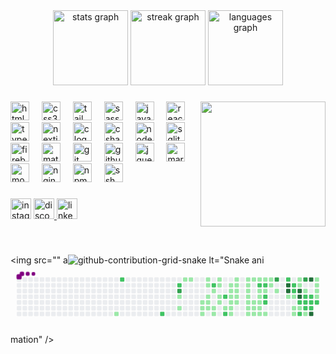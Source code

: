 <div align="center">
  <img src="https://github-readme-stats.vercel.app/api?username=No898&hide_title=false&hide_rank=false&show_icons=true&include_all_commits=true&count_private=true&disable_animations=false&theme=dracula&locale=en&hide_border=false" height="120" alt="stats graph"  />
  <img src="https://streak-stats.demolab.com?user=No898&locale=en&mode=daily&theme=dracula&hide_border=false&border_radius=5" height="120" alt="streak graph"  />
  <img src="https://github-readme-stats.vercel.app/api/top-langs?username=No898&locale=en&hide_title=false&layout=compact&card_width=320&langs_count=5&theme=dracula&hide_border=false" height="120" alt="languages graph"  />
</div>

###

<img align="right" height="200" src="https://cdn.discordapp.com/attachments/1061300197340229753/1076809608586342500/Piggie_raccoon_style_of_banksy_0_3e1d3026-8452-46c0-98d7-5c1f9eb4a9c0.png?ex=65476b98&is=6534f698&hm=58554a7733f9e858dd5563f410c6e8cf0b3f72c60fbef1448ef7de349816ae5c&"  />

###

<div align="left">
  <img src="https://cdn.jsdelivr.net/gh/devicons/devicon/icons/html5/html5-original.svg" height="30" alt="html5 logo"  />
  <img width="12" />
  <img src="https://cdn.jsdelivr.net/gh/devicons/devicon/icons/css3/css3-original.svg" height="30" alt="css3 logo"  />
  <img width="12" />
  <img src="https://cdn.jsdelivr.net/gh/devicons/devicon/icons/tailwindcss/tailwindcss-original-wordmark.svg" height="30" alt="tailwindcss logo"  />
  <img width="12" />
  <img src="https://cdn.jsdelivr.net/gh/devicons/devicon/icons/sass/sass-original.svg" height="30" alt="sass logo"  />
  <img width="12" />
  <img src="https://cdn.jsdelivr.net/gh/devicons/devicon/icons/javascript/javascript-original.svg" height="30" alt="javascript logo"  />
  <img width="12" />
  <img src="https://cdn.jsdelivr.net/gh/devicons/devicon/icons/react/react-original.svg" height="30" alt="react logo"  />
  <img width="12" />
  <img src="https://cdn.jsdelivr.net/gh/devicons/devicon/icons/typescript/typescript-original.svg" height="30" alt="typescript logo"  />
  <img width="12" />
  <img src="https://cdn.jsdelivr.net/gh/devicons/devicon/icons/nextjs/nextjs-original.svg" height="30" alt="nextjs logo"  />
  <img width="12" />
  <img src="https://cdn.jsdelivr.net/gh/devicons/devicon/icons/c/c-original.svg" height="30" alt="c logo"  />
  <img width="12" />
  <img src="https://cdn.jsdelivr.net/gh/devicons/devicon/icons/csharp/csharp-original.svg" height="30" alt="csharp logo"  />
  <img width="12" />
  <img src="https://cdn.jsdelivr.net/gh/devicons/devicon/icons/nodejs/nodejs-original.svg" height="30" alt="nodejs logo"  />
  <img width="12" />
  <img src="https://cdn.jsdelivr.net/gh/devicons/devicon/icons/sqlite/sqlite-original.svg" height="30" alt="sqlite logo"  />
  <img width="12" />
  <img src="https://cdn.jsdelivr.net/gh/devicons/devicon/icons/firebase/firebase-plain.svg" height="30" alt="firebase logo"  />
  <img width="12" />
  <img src="https://cdn.jsdelivr.net/gh/devicons/devicon/icons/materialui/materialui-original.svg" height="30" alt="materialui logo"  />
  <img width="12" />
  <img src="https://cdn.jsdelivr.net/gh/devicons/devicon/icons/git/git-original.svg" height="30" alt="git logo"  />
  <img width="12" />
  <img src="https://cdn.jsdelivr.net/gh/devicons/devicon/icons/github/github-original.svg" height="30" alt="github logo"  />
  <img width="12" />
  <img src="https://cdn.jsdelivr.net/gh/devicons/devicon/icons/jquery/jquery-original.svg" height="30" alt="jquery logo"  />
  <img width="12" />
  <img src="https://cdn.jsdelivr.net/gh/devicons/devicon/icons/markdown/markdown-original.svg" height="30" alt="markdown logo"  />
  <img width="12" />
  <img src="https://cdn.jsdelivr.net/gh/devicons/devicon/icons/mongodb/mongodb-original.svg" height="30" alt="mongodb logo"  />
  <img width="12" />
  <img src="https://cdn.jsdelivr.net/gh/devicons/devicon/icons/nginx/nginx-original.svg" height="30" alt="nginx logo"  />
  <img width="12" />
  <img src="https://cdn.jsdelivr.net/gh/devicons/devicon/icons/npm/npm-original-wordmark.svg" height="30" alt="npm logo"  />
  <img width="12" />
  <img src="https://cdn.jsdelivr.net/gh/devicons/devicon/icons/ssh/ssh-original.svg" height="30" alt="ssh logo"  />
</div>

###

<div align="left">
  <img src="https://img.shields.io/static/v1?message=Instagram&logo=instagram&label=&color=E4405F&logoColor=white&labelColor=&style=for-the-badge" height="33" alt="instagram logo"  />
  <a href="https://discord.gg/YA4ZGMD4dx" target="_blank">
    <img src="https://img.shields.io/static/v1?message=Discord&logo=discord&label=no898&color=7289DA&logoColor=white&labelColor=&style=for-the-badge" height="33" alt="discord logo"  />
  </a>
  <img src="https://img.shields.io/static/v1?message=LinkedIn&logo=linkedin&label=&color=0077B5&logoColor=white&labelColor=&style=for-the-badge" height="33" alt="linkedin logo"  />
  </a>
</div>

###
<br clear="both">

<img src="" a![github-contribution-grid-snake](https://github.com/No898/No898/assets/82420070/eb8bfb8c-d2c7-4f39-9c77-ba59fe07393f)
lt="Snake ani<svg viewBox="-16 -32 880 192" width="880" height="192" xmlns="http://www.w3.org/2000/svg"><desc>Generated with https://github.com/Platane/snk</desc><style>:root{--cb:#1b1f230a;--cs:purple;--ce:#ebedf0;--c0:#ebedf0;--c1:#9be9a8;--c2:#40c463;--c3:#30a14e;--c4:#216e39}.c{shape-rendering:geometricPrecision;fill:var(--ce);stroke-width:1px;stroke:var(--cb);animation:none 35900ms linear infinite;width:12px;height:12px}@keyframes c0{6.68%{fill:var(--c1)}6.7%,100%{fill:var(--ce)}}.c.c0{fill:var(--c1);animation-name:c0}@keyframes c1{68.24%{fill:var(--c2)}68.26%,100%{fill:var(--ce)}}.c.c1{fill:var(--c2);animation-name:c1}@keyframes c2{64.61%{fill:var(--c2)}64.63%,100%{fill:var(--ce)}}.c.c2{fill:var(--c2);animation-name:c2}@keyframes c3{62.39%{fill:var(--c2)}62.41%,100%{fill:var(--ce)}}.c.c3{fill:var(--c2);animation-name:c3}@keyframes c4{71.58%{fill:var(--c3)}71.6%,100%{fill:var(--ce)}}.c.c4{fill:var(--c3);animation-name:c4}@keyframes c5{10.57%{fill:var(--c1)}10.59%,100%{fill:var(--ce)}}.c.c5{fill:var(--c1);animation-name:c5}@keyframes c6{10.02%{fill:var(--c1)}10.04%,100%{fill:var(--ce)}}.c.c6{fill:var(--c1);animation-name:c6}@keyframes c7{11.69%{fill:var(--c1)}11.71%,100%{fill:var(--ce)}}.c.c7{fill:var(--c1);animation-name:c7}@keyframes c8{11.97%{fill:var(--c1)}11.99%,100%{fill:var(--ce)}}.c.c8{fill:var(--c1);animation-name:c8}@keyframes c9{29.8%{fill:var(--c1)}29.82%,100%{fill:var(--ce)}}.c.c9{fill:var(--c1);animation-name:c9}@keyframes ca{30.07%{fill:var(--c1)}30.09%,100%{fill:var(--ce)}}.c.ca{fill:var(--c1);animation-name:ca}@keyframes cb{31.47%{fill:var(--c1)}31.49%,100%{fill:var(--ce)}}.c.cb{fill:var(--c1);animation-name:cb}@keyframes cc{12.8%{fill:var(--c1)}12.82%,100%{fill:var(--ce)}}.c.cc{fill:var(--c1);animation-name:cc}@keyframes cd{13.08%{fill:var(--c1)}13.1%,100%{fill:var(--ce)}}.c.cd{fill:var(--c1);animation-name:cd}@keyframes ce{29.24%{fill:var(--c1)}29.26%,100%{fill:var(--ce)}}.c.ce{fill:var(--c1);animation-name:ce}@keyframes cf{29.52%{fill:var(--c1)}29.54%,100%{fill:var(--ce)}}.c.cf{fill:var(--c1);animation-name:cf}@keyframes cg{30.35%{fill:var(--c1)}30.37%,100%{fill:var(--ce)}}.c.cg{fill:var(--c1);animation-name:cg}@keyframes ch{60.71%{fill:var(--c2)}60.73%,100%{fill:var(--ce)}}.c.ch{fill:var(--c2);animation-name:ch}@keyframes ci{13.64%{fill:var(--c1)}13.66%,100%{fill:var(--ce)}}.c.ci{fill:var(--c1);animation-name:ci}@keyframes cj{30.63%{fill:var(--c1)}30.65%,100%{fill:var(--ce)}}.c.cj{fill:var(--c1);animation-name:cj}@keyframes ck{30.91%{fill:var(--c1)}30.93%,100%{fill:var(--ce)}}.c.ck{fill:var(--c1);animation-name:ck}@keyframes cl{14.47%{fill:var(--c1)}14.49%,100%{fill:var(--ce)}}.c.cl{fill:var(--c1);animation-name:cl}@keyframes cm{14.2%{fill:var(--c1)}14.22%,100%{fill:var(--ce)}}.c.cm{fill:var(--c1);animation-name:cm}@keyframes cn{28.68%{fill:var(--c1)}28.7%,100%{fill:var(--ce)}}.c.cn{fill:var(--c1);animation-name:cn}@keyframes co{28.4%{fill:var(--c1)}28.42%,100%{fill:var(--ce)}}.c.co{fill:var(--c1);animation-name:co}@keyframes cp{57.93%{fill:var(--c2)}57.95%,100%{fill:var(--ce)}}.c.cp{fill:var(--c2);animation-name:cp}@keyframes cq{27.85%{fill:var(--c1)}27.87%,100%{fill:var(--ce)}}.c.cq{fill:var(--c1);animation-name:cq}@keyframes cr{58.76%{fill:var(--c2)}58.78%,100%{fill:var(--ce)}}.c.cr{fill:var(--c2);animation-name:cr}@keyframes cs{15.87%{fill:var(--c1)}15.89%,100%{fill:var(--ce)}}.c.cs{fill:var(--c1);animation-name:cs}@keyframes ct{16.15%{fill:var(--c1)}16.17%,100%{fill:var(--ce)}}.c.ct{fill:var(--c1);animation-name:ct}@keyframes cu{16.98%{fill:var(--c1)}17%,100%{fill:var(--ce)}}.c.cu{fill:var(--c1);animation-name:cu}@keyframes cv{17.26%{fill:var(--c1)}17.28%,100%{fill:var(--ce)}}.c.cv{fill:var(--c1);animation-name:cv}@keyframes cw{27.57%{fill:var(--c1)}27.59%,100%{fill:var(--ce)}}.c.cw{fill:var(--c1);animation-name:cw}@keyframes cx{27.29%{fill:var(--c1)}27.31%,100%{fill:var(--ce)}}.c.cx{fill:var(--c1);animation-name:cx}@keyframes cy{15.31%{fill:var(--c1)}15.33%,100%{fill:var(--ce)}}.c.cy{fill:var(--c1);animation-name:cy}@keyframes cz{15.59%{fill:var(--c1)}15.61%,100%{fill:var(--ce)}}.c.cz{fill:var(--c1);animation-name:cz}@keyframes c10{16.42%{fill:var(--c1)}16.44%,100%{fill:var(--ce)}}.c.c10{fill:var(--c1);animation-name:c10}@keyframes c11{16.7%{fill:var(--c1)}16.72%,100%{fill:var(--ce)}}.c.c11{fill:var(--c1);animation-name:c11}@keyframes c12{17.54%{fill:var(--c1)}17.56%,100%{fill:var(--ce)}}.c.c12{fill:var(--c1);animation-name:c12}@keyframes c13{22%{fill:var(--c1)}22.02%,100%{fill:var(--ce)}}.c.c13{fill:var(--c1);animation-name:c13}@keyframes c14{22.27%{fill:var(--c1)}22.29%,100%{fill:var(--ce)}}.c.c14{fill:var(--c1);animation-name:c14}@keyframes c15{22.55%{fill:var(--c1)}22.57%,100%{fill:var(--ce)}}.c.c15{fill:var(--c1);animation-name:c15}@keyframes c16{23.39%{fill:var(--c1)}23.41%,100%{fill:var(--ce)}}.c.c16{fill:var(--c1);animation-name:c16}@keyframes c17{18.1%{fill:var(--c1)}18.12%,100%{fill:var(--ce)}}.c.c17{fill:var(--c1);animation-name:c17}@keyframes c18{23.95%{fill:var(--c1)}23.97%,100%{fill:var(--ce)}}.c.c18{fill:var(--c1);animation-name:c18}@keyframes c19{26.45%{fill:var(--c1)}26.47%,100%{fill:var(--ce)}}.c.c19{fill:var(--c1);animation-name:c19}@keyframes c1a{21.72%{fill:var(--c1)}21.74%,100%{fill:var(--ce)}}.c.c1a{fill:var(--c1);animation-name:c1a}@keyframes c1b{18.37%{fill:var(--c1)}18.39%,100%{fill:var(--ce)}}.c.c1b{fill:var(--c1);animation-name:c1b}@keyframes c1c{24.22%{fill:var(--c1)}24.24%,100%{fill:var(--ce)}}.c.c1c{fill:var(--c1);animation-name:c1c}@keyframes c1d{26.17%{fill:var(--c1)}26.19%,100%{fill:var(--ce)}}.c.c1d{fill:var(--c1);animation-name:c1d}@keyframes c1e{21.44%{fill:var(--c1)}21.46%,100%{fill:var(--ce)}}.c.c1e{fill:var(--c1);animation-name:c1e}@keyframes c1f{54.59%{fill:var(--c2)}54.61%,100%{fill:var(--ce)}}.c.c1f{fill:var(--c2);animation-name:c1f}@keyframes c1g{19.21%{fill:var(--c1)}19.23%,100%{fill:var(--ce)}}.c.c1g{fill:var(--c1);animation-name:c1g}@keyframes c1h{18.93%{fill:var(--c1)}18.95%,100%{fill:var(--ce)}}.c.c1h{fill:var(--c1);animation-name:c1h}@keyframes c1i{18.65%{fill:var(--c1)}18.67%,100%{fill:var(--ce)}}.c.c1i{fill:var(--c1);animation-name:c1i}@keyframes c1j{24.5%{fill:var(--c1)}24.52%,100%{fill:var(--ce)}}.c.c1j{fill:var(--c1);animation-name:c1j}@keyframes c1k{24.78%{fill:var(--c1)}24.8%,100%{fill:var(--ce)}}.c.c1k{fill:var(--c1);animation-name:c1k}@keyframes c1l{21.16%{fill:var(--c1)}21.18%,100%{fill:var(--ce)}}.c.c1l{fill:var(--c1);animation-name:c1l}@keyframes c1m{54.31%{fill:var(--c2)}54.33%,100%{fill:var(--ce)}}.c.c1m{fill:var(--c2);animation-name:c1m}@keyframes c1n{19.49%{fill:var(--c1)}19.51%,100%{fill:var(--ce)}}.c.c1n{fill:var(--c1);animation-name:c1n}@keyframes c1o{55.42%{fill:var(--c2)}55.44%,100%{fill:var(--ce)}}.c.c1o{fill:var(--c2);animation-name:c1o}@keyframes c1p{55.7%{fill:var(--c2)}55.72%,100%{fill:var(--ce)}}.c.c1p{fill:var(--c2);animation-name:c1p}@keyframes c1q{25.06%{fill:var(--c1)}25.08%,100%{fill:var(--ce)}}.c.c1q{fill:var(--c1);animation-name:c1q}@keyframes c1r{20.88%{fill:var(--c1)}20.9%,100%{fill:var(--ce)}}.c.c1r{fill:var(--c1);animation-name:c1r}@keyframes c1s{20.6%{fill:var(--c1)}20.62%,100%{fill:var(--ce)}}.c.c1s{fill:var(--c1);animation-name:c1s}@keyframes c1t{76.87%{fill:var(--c3)}76.89%,100%{fill:var(--ce)}}.c.c1t{fill:var(--c3);animation-name:c1t}@keyframes c1u{20.05%{fill:var(--c1)}20.07%,100%{fill:var(--ce)}}.c.c1u{fill:var(--c1);animation-name:c1u}@keyframes c1v{52.91%{fill:var(--c2)}52.93%,100%{fill:var(--ce)}}.c.c1v{fill:var(--c2);animation-name:c1v}@keyframes c1w{81.05%{fill:var(--c4)}81.07%,100%{fill:var(--ce)}}.c.c1w{fill:var(--c4);animation-name:c1w}@keyframes c1x{80.77%{fill:var(--c4)}80.79%,100%{fill:var(--ce)}}.c.c1x{fill:var(--c4);animation-name:c1x}@keyframes c1y{37.59%{fill:var(--c1)}37.61%,100%{fill:var(--ce)}}.c.c1y{fill:var(--c1);animation-name:c1y}@keyframes c1z{52.36%{fill:var(--c2)}52.38%,100%{fill:var(--ce)}}.c.c1z{fill:var(--c2);animation-name:c1z}@keyframes c20{52.08%{fill:var(--c2)}52.1%,100%{fill:var(--ce)}}.c.c20{fill:var(--c2);animation-name:c20}@keyframes c21{37.87%{fill:var(--c1)}37.89%,100%{fill:var(--ce)}}.c.c21{fill:var(--c1);animation-name:c21}@keyframes c22{36.2%{fill:var(--c1)}36.22%,100%{fill:var(--ce)}}.c.c22{fill:var(--c1);animation-name:c22}@keyframes c23{36.48%{fill:var(--c1)}36.5%,100%{fill:var(--ce)}}.c.c23{fill:var(--c1);animation-name:c23}@keyframes c24{41.22%{fill:var(--c1)}41.24%,100%{fill:var(--ce)}}.c.c24{fill:var(--c1);animation-name:c24}@keyframes c25{41.49%{fill:var(--c1)}41.51%,100%{fill:var(--ce)}}.c.c25{fill:var(--c1);animation-name:c25}@keyframes c26{79.66%{fill:var(--c4)}79.68%,100%{fill:var(--ce)}}.c.c26{fill:var(--c4);animation-name:c26}@keyframes c27{79.93%{fill:var(--c4)}79.95%,100%{fill:var(--ce)}}.c.c27{fill:var(--c4);animation-name:c27}@keyframes c28{51.24%{fill:var(--c2)}51.26%,100%{fill:var(--ce)}}.c.c28{fill:var(--c2);animation-name:c28}@keyframes c29{48.74%{fill:var(--c1)}48.76%,100%{fill:var(--ce)}}.c.c29{fill:var(--c1);animation-name:c29}@keyframes c2a{48.46%{fill:var(--c2)}48.48%,100%{fill:var(--ce)}}.c.c2a{fill:var(--c2);animation-name:c2a}@keyframes c2b{78.26%{fill:var(--c3)}78.28%,100%{fill:var(--ce)}}.c.c2b{fill:var(--c3);animation-name:c2b}@keyframes c2c{44.28%{fill:var(--c1)}44.3%,100%{fill:var(--ce)}}.c.c2c{fill:var(--c1);animation-name:c2c}@keyframes c2d{50.69%{fill:var(--c2)}50.71%,100%{fill:var(--ce)}}.c.c2d{fill:var(--c2);animation-name:c2d}@keyframes c2e{50.96%{fill:var(--c2)}50.98%,100%{fill:var(--ce)}}.c.c2e{fill:var(--c2);animation-name:c2e}@keyframes c2f{49.02%{fill:var(--c2)}49.04%,100%{fill:var(--ce)}}.c.c2f{fill:var(--c2);animation-name:c2f}@keyframes c2g{48.18%{fill:var(--c1)}48.2%,100%{fill:var(--ce)}}.c.c2g{fill:var(--c1);animation-name:c2g}@keyframes c2h{78.54%{fill:var(--c4)}78.56%,100%{fill:var(--ce)}}.c.c2h{fill:var(--c4);animation-name:c2h}@keyframes c2i{50.41%{fill:var(--c2)}50.43%,100%{fill:var(--ce)}}.c.c2i{fill:var(--c2);animation-name:c2i}@keyframes c2j{49.57%{fill:var(--c2)}49.59%,100%{fill:var(--ce)}}.c.c2j{fill:var(--c2);animation-name:c2j}@keyframes c2k{49.29%{fill:var(--c2)}49.31%,100%{fill:var(--ce)}}.c.c2k{fill:var(--c2);animation-name:c2k}@keyframes c2l{83.56%{fill:var(--c4)}83.58%,100%{fill:var(--ce)}}.c.c2l{fill:var(--c4);animation-name:c2l}@keyframes c2m{42.61%{fill:var(--c1)}42.63%,100%{fill:var(--ce)}}.c.c2m{fill:var(--c1);animation-name:c2m}@keyframes c2n{42.33%{fill:var(--c1)}42.35%,100%{fill:var(--ce)}}.c.c2n{fill:var(--c1);animation-name:c2n}@keyframes c2o{43.72%{fill:var(--c1)}43.74%,100%{fill:var(--ce)}}.c.c2o{fill:var(--c1);animation-name:c2o}@keyframes c2p{45.67%{fill:var(--c1)}45.69%,100%{fill:var(--ce)}}.c.c2p{fill:var(--c1);animation-name:c2p}@keyframes c2q{49.85%{fill:var(--c2)}49.87%,100%{fill:var(--ce)}}.c.c2q{fill:var(--c2);animation-name:c2q}.u{transform-origin:0 0;transform:scale(0,1);animation:none linear 35900ms infinite}@keyframes u0{6.68%{transform:scale(0.000,1)}6.7%,10.02%{transform:scale(0.015,1)}10.04%,10.57%{transform:scale(0.030,1)}10.59%,11.69%{transform:scale(0.045,1)}11.71%,11.97%{transform:scale(0.060,1)}11.99%,12.8%{transform:scale(0.075,1)}12.82%,13.08%{transform:scale(0.090,1)}13.1%,13.64%{transform:scale(0.104,1)}13.66%,14.2%{transform:scale(0.119,1)}14.22%,14.47%{transform:scale(0.134,1)}14.49%,15.31%{transform:scale(0.149,1)}15.33%,15.59%{transform:scale(0.164,1)}15.61%,15.87%{transform:scale(0.179,1)}15.89%,16.15%{transform:scale(0.194,1)}16.17%,16.42%{transform:scale(0.209,1)}16.44%,16.7%{transform:scale(0.224,1)}16.72%,16.98%{transform:scale(0.239,1)}17%,17.26%{transform:scale(0.254,1)}17.28%,17.54%{transform:scale(0.269,1)}17.56%,18.1%{transform:scale(0.284,1)}18.12%,18.37%{transform:scale(0.299,1)}18.39%,18.65%{transform:scale(0.313,1)}18.67%,18.93%{transform:scale(0.328,1)}18.95%,19.21%{transform:scale(0.343,1)}19.23%,19.49%{transform:scale(0.358,1)}19.51%,20.05%{transform:scale(0.373,1)}20.07%,20.6%{transform:scale(0.388,1)}20.62%,20.88%{transform:scale(0.403,1)}20.9%,21.16%{transform:scale(0.418,1)}21.18%,21.44%{transform:scale(0.433,1)}21.46%,21.72%{transform:scale(0.448,1)}21.74%,22%{transform:scale(0.463,1)}22.02%,22.27%{transform:scale(0.478,1)}22.29%,22.55%{transform:scale(0.493,1)}22.57%,23.39%{transform:scale(0.507,1)}23.41%,23.95%{transform:scale(0.522,1)}23.97%,24.22%{transform:scale(0.537,1)}24.24%,24.5%{transform:scale(0.552,1)}24.52%,24.78%{transform:scale(0.567,1)}24.8%,25.06%{transform:scale(0.582,1)}25.08%,26.17%{transform:scale(0.597,1)}26.19%,26.45%{transform:scale(0.612,1)}26.47%,27.29%{transform:scale(0.627,1)}27.31%,27.57%{transform:scale(0.642,1)}27.59%,27.85%{transform:scale(0.657,1)}27.87%,28.4%{transform:scale(0.672,1)}28.42%,28.68%{transform:scale(0.687,1)}28.7%,29.24%{transform:scale(0.701,1)}29.26%,29.52%{transform:scale(0.716,1)}29.54%,29.8%{transform:scale(0.731,1)}29.82%,30.07%{transform:scale(0.746,1)}30.09%,30.35%{transform:scale(0.761,1)}30.37%,30.63%{transform:scale(0.776,1)}30.65%,30.91%{transform:scale(0.791,1)}30.93%,31.47%{transform:scale(0.806,1)}31.49%,36.2%{transform:scale(0.821,1)}36.22%,36.48%{transform:scale(0.836,1)}36.5%,37.59%{transform:scale(0.851,1)}37.61%,37.87%{transform:scale(0.866,1)}37.89%,41.22%{transform:scale(0.881,1)}41.24%,41.49%{transform:scale(0.896,1)}41.51%,42.33%{transform:scale(0.910,1)}42.35%,42.61%{transform:scale(0.925,1)}42.63%,43.72%{transform:scale(0.940,1)}43.74%,44.28%{transform:scale(0.955,1)}44.3%,45.67%{transform:scale(0.970,1)}45.69%,48.18%{transform:scale(0.985,1)}48.2%,100%{transform:scale(1.000,1)}}.u.u0{fill:var(--c1);animation-name:u0;transform-origin:0.0px 0}@keyframes u1{48.46%{transform:scale(0.000,1)}48.48%,100%{transform:scale(1.000,1)}}.u.u1{fill:var(--c2);animation-name:u1;transform-origin:573.9px 0}@keyframes u2{48.74%{transform:scale(0.000,1)}48.76%,100%{transform:scale(1.000,1)}}.u.u2{fill:var(--c1);animation-name:u2;transform-origin:582.5px 0}@keyframes u3{49.02%{transform:scale(0.000,1)}49.04%,49.29%{transform:scale(0.048,1)}49.31%,49.57%{transform:scale(0.095,1)}49.59%,49.85%{transform:scale(0.143,1)}49.87%,50.41%{transform:scale(0.190,1)}50.43%,50.69%{transform:scale(0.238,1)}50.71%,50.96%{transform:scale(0.286,1)}50.98%,51.24%{transform:scale(0.333,1)}51.26%,52.08%{transform:scale(0.381,1)}52.1%,52.36%{transform:scale(0.429,1)}52.38%,52.91%{transform:scale(0.476,1)}52.93%,54.31%{transform:scale(0.524,1)}54.33%,54.59%{transform:scale(0.571,1)}54.61%,55.42%{transform:scale(0.619,1)}55.44%,55.7%{transform:scale(0.667,1)}55.72%,57.93%{transform:scale(0.714,1)}57.95%,58.76%{transform:scale(0.762,1)}58.78%,60.71%{transform:scale(0.810,1)}60.73%,62.39%{transform:scale(0.857,1)}62.41%,64.61%{transform:scale(0.905,1)}64.63%,68.24%{transform:scale(0.952,1)}68.26%,100%{transform:scale(1.000,1)}}.u.u3{fill:var(--c2);animation-name:u3;transform-origin:591.0px 0}@keyframes u4{71.58%{transform:scale(0.000,1)}71.6%,76.87%{transform:scale(0.333,1)}76.89%,78.26%{transform:scale(0.667,1)}78.28%,100%{transform:scale(1.000,1)}}.u.u4{fill:var(--c3);animation-name:u4;transform-origin:770.9px 0}@keyframes u5{78.54%{transform:scale(0.000,1)}78.56%,79.66%{transform:scale(0.167,1)}79.68%,79.93%{transform:scale(0.333,1)}79.95%,80.77%{transform:scale(0.500,1)}80.79%,81.05%{transform:scale(0.667,1)}81.07%,83.56%{transform:scale(0.833,1)}83.58%,100%{transform:scale(1.000,1)}}.u.u5{fill:var(--c4);animation-name:u5;transform-origin:796.6px 0}.s{shape-rendering:geometricPrecision;fill:var(--cs);animation:none linear 35900ms infinite}@keyframes s0{0%,99.72%{transform:translate(0px,-16px)}0.28%{transform:translate(0px,0px)}5.01%{transform:translate(272px,0px)}6.69%,93.04%{transform:translate(272px,96px)}8.64%,64.9%{transform:translate(384px,96px)}8.91%{transform:translate(384px,80px)}10.03%{transform:translate(448px,80px)}10.58%{transform:translate(448px,48px)}10.86%{transform:translate(464px,48px)}11.7%{transform:translate(464px,0px)}12.81%{transform:translate(528px,0px)}13.37%{transform:translate(528px,32px)}13.93%{transform:translate(560px,32px)}14.48%{transform:translate(560px,0px)}15.32%{transform:translate(608px,0px)}15.6%{transform:translate(608px,16px)}15.88%{transform:translate(592px,16px)}16.16%{transform:translate(592px,32px)}16.43%{transform:translate(608px,32px)}16.71%{transform:translate(608px,48px)}16.99%{transform:translate(592px,48px)}17.27%{transform:translate(592px,64px)}18.66%,55.99%{transform:translate(672px,64px)}19.22%,54.87%{transform:translate(672px,32px)}20.06%,76.32%{transform:translate(720px,32px)}20.33%{transform:translate(720px,16px)}20.61%{transform:translate(704px,16px)}20.89%{transform:translate(704px,0px)}22.01%{transform:translate(640px,0px)}22.56%{transform:translate(640px,32px)}22.84%{transform:translate(656px,32px)}23.12%{transform:translate(656px,48px)}23.4%{transform:translate(640px,48px)}23.96%{transform:translate(640px,80px)}24.51%{transform:translate(672px,80px)}24.79%{transform:translate(672px,96px)}25.07%{transform:translate(688px,96px)}25.35%{transform:translate(688px,80px)}25.91%{transform:translate(656px,80px)}26.18%{transform:translate(656px,96px)}27.3%{transform:translate(592px,96px)}27.58%{transform:translate(592px,80px)}27.86%{transform:translate(576px,80px)}28.13%{transform:translate(576px,64px)}28.41%{transform:translate(560px,64px)}28.69%{transform:translate(560px,48px)}29.25%{transform:translate(528px,48px)}29.53%{transform:translate(528px,64px)}29.81%{transform:translate(512px,64px)}30.08%,31.75%{transform:translate(512px,80px)}30.64%{transform:translate(544px,80px)}30.92%{transform:translate(544px,96px)}31.48%{transform:translate(512px,96px)}36.21%{transform:translate(768px,80px)}36.49%{transform:translate(768px,96px)}36.77%{transform:translate(752px,96px)}37.6%,38.72%{transform:translate(752px,48px)}37.88%,80.22%{transform:translate(768px,48px)}38.16%,51.53%{transform:translate(768px,64px)}38.44%{transform:translate(752px,64px)}39%{transform:translate(736px,48px)}40.11%{transform:translate(736px,-16px)}40.95%{transform:translate(784px,-16px)}41.5%,79.39%{transform:translate(784px,16px)}42.34%,43.45%,45.13%{transform:translate(832px,16px)}42.62%{transform:translate(832px,0px)}42.9%{transform:translate(848px,0px)}43.18%{transform:translate(848px,16px)}43.73%{transform:translate(832px,32px)}44.29%{transform:translate(800px,32px)}44.57%{transform:translate(800px,16px)}45.68%,50.14%{transform:translate(832px,48px)}45.96%{transform:translate(848px,48px)}46.52%{transform:translate(848px,80px)}46.8%{transform:translate(832px,80px)}47.35%{transform:translate(832px,112px)}47.91%{transform:translate(800px,112px)}48.19%{transform:translate(800px,96px)}48.47%{transform:translate(784px,96px)}48.75%{transform:translate(784px,80px)}49.3%{transform:translate(816px,80px)}49.58%{transform:translate(816px,64px)}49.86%{transform:translate(832px,64px)}50.7%{transform:translate(800px,48px)}50.97%{transform:translate(800px,64px)}52.65%{transform:translate(768px,0px)}53.2%{transform:translate(736px,0px)}53.48%{transform:translate(736px,16px)}54.6%{transform:translate(672px,16px)}55.15%{transform:translate(688px,32px)}55.71%{transform:translate(688px,64px)}56.27%{transform:translate(672px,48px)}57.94%{transform:translate(576px,48px)}58.77%{transform:translate(576px,96px)}59.05%{transform:translate(560px,96px)}60.45%{transform:translate(560px,16px)}63.23%{transform:translate(400px,16px)}64.62%{transform:translate(400px,96px)}66.57%{transform:translate(384px,0px)}68.25%{transform:translate(288px,0px)}68.52%{transform:translate(288px,16px)}71.31%{transform:translate(448px,16px)}71.59%{transform:translate(448px,32px)}76.88%{transform:translate(720px,0px)}78.55%{transform:translate(816px,0px)}78.83%,82.17%{transform:translate(816px,16px)}79.94%{transform:translate(784px,48px)}80.5%{transform:translate(768px,32px)}80.78%{transform:translate(752px,32px)}81.06%{transform:translate(752px,16px)}83.57%{transform:translate(816px,96px)}93.31%{transform:translate(272px,80px)}93.59%{transform:translate(256px,80px)}93.87%{transform:translate(256px,64px)}95.82%{transform:translate(144px,64px)}96.66%{transform:translate(144px,16px)}96.94%{transform:translate(128px,16px)}97.21%{transform:translate(128px,0px)}98.05%{transform:translate(80px,0px)}98.33%{transform:translate(80px,-16px)}}.s.s0{transform:translate(0px,-16px);animation-name:s0}@keyframes s1{0%,99.72%{transform:translate(16px,-16px)}0.28%{transform:translate(0px,-16px)}0.56%{transform:translate(0px,0px)}5.29%{transform:translate(272px,0px)}6.96%,93.31%{transform:translate(272px,96px)}8.91%,65.18%{transform:translate(384px,96px)}9.19%{transform:translate(384px,80px)}10.31%{transform:translate(448px,80px)}10.86%{transform:translate(448px,48px)}11.14%{transform:translate(464px,48px)}11.98%{transform:translate(464px,0px)}13.09%{transform:translate(528px,0px)}13.65%{transform:translate(528px,32px)}14.21%{transform:translate(560px,32px)}14.76%{transform:translate(560px,0px)}15.6%{transform:translate(608px,0px)}15.88%{transform:translate(608px,16px)}16.16%{transform:translate(592px,16px)}16.43%{transform:translate(592px,32px)}16.71%{transform:translate(608px,32px)}16.99%{transform:translate(608px,48px)}17.27%{transform:translate(592px,48px)}17.55%{transform:translate(592px,64px)}18.94%,56.27%{transform:translate(672px,64px)}19.5%,55.15%{transform:translate(672px,32px)}20.33%,76.6%{transform:translate(720px,32px)}20.61%{transform:translate(720px,16px)}20.89%{transform:translate(704px,16px)}21.17%{transform:translate(704px,0px)}22.28%{transform:translate(640px,0px)}22.84%{transform:translate(640px,32px)}23.12%{transform:translate(656px,32px)}23.4%{transform:translate(656px,48px)}23.68%{transform:translate(640px,48px)}24.23%{transform:translate(640px,80px)}24.79%{transform:translate(672px,80px)}25.07%{transform:translate(672px,96px)}25.35%{transform:translate(688px,96px)}25.63%{transform:translate(688px,80px)}26.18%{transform:translate(656px,80px)}26.46%{transform:translate(656px,96px)}27.58%{transform:translate(592px,96px)}27.86%{transform:translate(592px,80px)}28.13%{transform:translate(576px,80px)}28.41%{transform:translate(576px,64px)}28.69%{transform:translate(560px,64px)}28.97%{transform:translate(560px,48px)}29.53%{transform:translate(528px,48px)}29.81%{transform:translate(528px,64px)}30.08%{transform:translate(512px,64px)}30.36%,32.03%{transform:translate(512px,80px)}30.92%{transform:translate(544px,80px)}31.2%{transform:translate(544px,96px)}31.75%{transform:translate(512px,96px)}36.49%{transform:translate(768px,80px)}36.77%{transform:translate(768px,96px)}37.05%{transform:translate(752px,96px)}37.88%,39%{transform:translate(752px,48px)}38.16%,80.5%{transform:translate(768px,48px)}38.44%,51.81%{transform:translate(768px,64px)}38.72%{transform:translate(752px,64px)}39.28%{transform:translate(736px,48px)}40.39%{transform:translate(736px,-16px)}41.23%{transform:translate(784px,-16px)}41.78%,79.67%{transform:translate(784px,16px)}42.62%,43.73%,45.4%{transform:translate(832px,16px)}42.9%{transform:translate(832px,0px)}43.18%{transform:translate(848px,0px)}43.45%{transform:translate(848px,16px)}44.01%{transform:translate(832px,32px)}44.57%{transform:translate(800px,32px)}44.85%{transform:translate(800px,16px)}45.96%,50.42%{transform:translate(832px,48px)}46.24%{transform:translate(848px,48px)}46.8%{transform:translate(848px,80px)}47.08%{transform:translate(832px,80px)}47.63%{transform:translate(832px,112px)}48.19%{transform:translate(800px,112px)}48.47%{transform:translate(800px,96px)}48.75%{transform:translate(784px,96px)}49.03%{transform:translate(784px,80px)}49.58%{transform:translate(816px,80px)}49.86%{transform:translate(816px,64px)}50.14%{transform:translate(832px,64px)}50.97%{transform:translate(800px,48px)}51.25%{transform:translate(800px,64px)}52.92%{transform:translate(768px,0px)}53.48%{transform:translate(736px,0px)}53.76%{transform:translate(736px,16px)}54.87%{transform:translate(672px,16px)}55.43%{transform:translate(688px,32px)}55.99%{transform:translate(688px,64px)}56.55%{transform:translate(672px,48px)}58.22%{transform:translate(576px,48px)}59.05%{transform:translate(576px,96px)}59.33%{transform:translate(560px,96px)}60.72%{transform:translate(560px,16px)}63.51%{transform:translate(400px,16px)}64.9%{transform:translate(400px,96px)}66.85%{transform:translate(384px,0px)}68.52%{transform:translate(288px,0px)}68.8%{transform:translate(288px,16px)}71.59%{transform:translate(448px,16px)}71.87%{transform:translate(448px,32px)}77.16%{transform:translate(720px,0px)}78.83%{transform:translate(816px,0px)}79.11%,82.45%{transform:translate(816px,16px)}80.22%{transform:translate(784px,48px)}80.78%{transform:translate(768px,32px)}81.06%{transform:translate(752px,32px)}81.34%{transform:translate(752px,16px)}83.84%{transform:translate(816px,96px)}93.59%{transform:translate(272px,80px)}93.87%{transform:translate(256px,80px)}94.15%{transform:translate(256px,64px)}96.1%{transform:translate(144px,64px)}96.94%{transform:translate(144px,16px)}97.21%{transform:translate(128px,16px)}97.49%{transform:translate(128px,0px)}98.33%{transform:translate(80px,0px)}98.61%{transform:translate(80px,-16px)}}.s.s1{transform:translate(16px,-16px);animation-name:s1}@keyframes s2{0%,99.72%{transform:translate(32px,-16px)}0.56%{transform:translate(0px,-16px)}0.84%{transform:translate(0px,0px)}5.57%{transform:translate(272px,0px)}7.24%,93.59%{transform:translate(272px,96px)}9.19%,65.46%{transform:translate(384px,96px)}9.47%{transform:translate(384px,80px)}10.58%{transform:translate(448px,80px)}11.14%{transform:translate(448px,48px)}11.42%{transform:translate(464px,48px)}12.26%{transform:translate(464px,0px)}13.37%{transform:translate(528px,0px)}13.93%{transform:translate(528px,32px)}14.48%{transform:translate(560px,32px)}15.04%{transform:translate(560px,0px)}15.88%{transform:translate(608px,0px)}16.16%{transform:translate(608px,16px)}16.43%{transform:translate(592px,16px)}16.71%{transform:translate(592px,32px)}16.99%{transform:translate(608px,32px)}17.27%{transform:translate(608px,48px)}17.55%{transform:translate(592px,48px)}17.83%{transform:translate(592px,64px)}19.22%,56.55%{transform:translate(672px,64px)}19.78%,55.43%{transform:translate(672px,32px)}20.61%,76.88%{transform:translate(720px,32px)}20.89%{transform:translate(720px,16px)}21.17%{transform:translate(704px,16px)}21.45%{transform:translate(704px,0px)}22.56%{transform:translate(640px,0px)}23.12%{transform:translate(640px,32px)}23.4%{transform:translate(656px,32px)}23.68%{transform:translate(656px,48px)}23.96%{transform:translate(640px,48px)}24.51%{transform:translate(640px,80px)}25.07%{transform:translate(672px,80px)}25.35%{transform:translate(672px,96px)}25.63%{transform:translate(688px,96px)}25.91%{transform:translate(688px,80px)}26.46%{transform:translate(656px,80px)}26.74%{transform:translate(656px,96px)}27.86%{transform:translate(592px,96px)}28.13%{transform:translate(592px,80px)}28.41%{transform:translate(576px,80px)}28.69%{transform:translate(576px,64px)}28.97%{transform:translate(560px,64px)}29.25%{transform:translate(560px,48px)}29.81%{transform:translate(528px,48px)}30.08%{transform:translate(528px,64px)}30.36%{transform:translate(512px,64px)}30.64%,32.31%{transform:translate(512px,80px)}31.2%{transform:translate(544px,80px)}31.48%{transform:translate(544px,96px)}32.03%{transform:translate(512px,96px)}36.77%{transform:translate(768px,80px)}37.05%{transform:translate(768px,96px)}37.33%{transform:translate(752px,96px)}38.16%,39.28%{transform:translate(752px,48px)}38.44%,80.78%{transform:translate(768px,48px)}38.72%,52.09%{transform:translate(768px,64px)}39%{transform:translate(752px,64px)}39.55%{transform:translate(736px,48px)}40.67%{transform:translate(736px,-16px)}41.5%{transform:translate(784px,-16px)}42.06%,79.94%{transform:translate(784px,16px)}42.9%,44.01%,45.68%{transform:translate(832px,16px)}43.18%{transform:translate(832px,0px)}43.45%{transform:translate(848px,0px)}43.73%{transform:translate(848px,16px)}44.29%{transform:translate(832px,32px)}44.85%{transform:translate(800px,32px)}45.13%{transform:translate(800px,16px)}46.24%,50.7%{transform:translate(832px,48px)}46.52%{transform:translate(848px,48px)}47.08%{transform:translate(848px,80px)}47.35%{transform:translate(832px,80px)}47.91%{transform:translate(832px,112px)}48.47%{transform:translate(800px,112px)}48.75%{transform:translate(800px,96px)}49.03%{transform:translate(784px,96px)}49.3%{transform:translate(784px,80px)}49.86%{transform:translate(816px,80px)}50.14%{transform:translate(816px,64px)}50.42%{transform:translate(832px,64px)}51.25%{transform:translate(800px,48px)}51.53%{transform:translate(800px,64px)}53.2%{transform:translate(768px,0px)}53.76%{transform:translate(736px,0px)}54.04%{transform:translate(736px,16px)}55.15%{transform:translate(672px,16px)}55.71%{transform:translate(688px,32px)}56.27%{transform:translate(688px,64px)}56.82%{transform:translate(672px,48px)}58.5%{transform:translate(576px,48px)}59.33%{transform:translate(576px,96px)}59.61%{transform:translate(560px,96px)}61%{transform:translate(560px,16px)}63.79%{transform:translate(400px,16px)}65.18%{transform:translate(400px,96px)}67.13%{transform:translate(384px,0px)}68.8%{transform:translate(288px,0px)}69.08%{transform:translate(288px,16px)}71.87%{transform:translate(448px,16px)}72.14%{transform:translate(448px,32px)}77.44%{transform:translate(720px,0px)}79.11%{transform:translate(816px,0px)}79.39%,82.73%{transform:translate(816px,16px)}80.5%{transform:translate(784px,48px)}81.06%{transform:translate(768px,32px)}81.34%{transform:translate(752px,32px)}81.62%{transform:translate(752px,16px)}84.12%{transform:translate(816px,96px)}93.87%{transform:translate(272px,80px)}94.15%{transform:translate(256px,80px)}94.43%{transform:translate(256px,64px)}96.38%{transform:translate(144px,64px)}97.21%{transform:translate(144px,16px)}97.49%{transform:translate(128px,16px)}97.77%{transform:translate(128px,0px)}98.61%{transform:translate(80px,0px)}98.89%{transform:translate(80px,-16px)}}.s.s2{transform:translate(32px,-16px);animation-name:s2}@keyframes s3{0%,99.72%{transform:translate(48px,-16px)}0.84%{transform:translate(0px,-16px)}1.11%{transform:translate(0px,0px)}5.85%{transform:translate(272px,0px)}7.52%,93.87%{transform:translate(272px,96px)}9.47%,65.74%{transform:translate(384px,96px)}9.75%{transform:translate(384px,80px)}10.86%{transform:translate(448px,80px)}11.42%{transform:translate(448px,48px)}11.7%{transform:translate(464px,48px)}12.53%{transform:translate(464px,0px)}13.65%{transform:translate(528px,0px)}14.21%{transform:translate(528px,32px)}14.76%{transform:translate(560px,32px)}15.32%{transform:translate(560px,0px)}16.16%{transform:translate(608px,0px)}16.43%{transform:translate(608px,16px)}16.71%{transform:translate(592px,16px)}16.99%{transform:translate(592px,32px)}17.27%{transform:translate(608px,32px)}17.55%{transform:translate(608px,48px)}17.83%{transform:translate(592px,48px)}18.11%{transform:translate(592px,64px)}19.5%,56.82%{transform:translate(672px,64px)}20.06%,55.71%{transform:translate(672px,32px)}20.89%,77.16%{transform:translate(720px,32px)}21.17%{transform:translate(720px,16px)}21.45%{transform:translate(704px,16px)}21.73%{transform:translate(704px,0px)}22.84%{transform:translate(640px,0px)}23.4%{transform:translate(640px,32px)}23.68%{transform:translate(656px,32px)}23.96%{transform:translate(656px,48px)}24.23%{transform:translate(640px,48px)}24.79%{transform:translate(640px,80px)}25.35%{transform:translate(672px,80px)}25.63%{transform:translate(672px,96px)}25.91%{transform:translate(688px,96px)}26.18%{transform:translate(688px,80px)}26.74%{transform:translate(656px,80px)}27.02%{transform:translate(656px,96px)}28.13%{transform:translate(592px,96px)}28.41%{transform:translate(592px,80px)}28.69%{transform:translate(576px,80px)}28.97%{transform:translate(576px,64px)}29.25%{transform:translate(560px,64px)}29.53%{transform:translate(560px,48px)}30.08%{transform:translate(528px,48px)}30.36%{transform:translate(528px,64px)}30.64%{transform:translate(512px,64px)}30.92%,32.59%{transform:translate(512px,80px)}31.48%{transform:translate(544px,80px)}31.75%{transform:translate(544px,96px)}32.31%{transform:translate(512px,96px)}37.05%{transform:translate(768px,80px)}37.33%{transform:translate(768px,96px)}37.6%{transform:translate(752px,96px)}38.44%,39.55%{transform:translate(752px,48px)}38.72%,81.06%{transform:translate(768px,48px)}39%,52.37%{transform:translate(768px,64px)}39.28%{transform:translate(752px,64px)}39.83%{transform:translate(736px,48px)}40.95%{transform:translate(736px,-16px)}41.78%{transform:translate(784px,-16px)}42.34%,80.22%{transform:translate(784px,16px)}43.18%,44.29%,45.96%{transform:translate(832px,16px)}43.45%{transform:translate(832px,0px)}43.73%{transform:translate(848px,0px)}44.01%{transform:translate(848px,16px)}44.57%{transform:translate(832px,32px)}45.13%{transform:translate(800px,32px)}45.4%{transform:translate(800px,16px)}46.52%,50.97%{transform:translate(832px,48px)}46.8%{transform:translate(848px,48px)}47.35%{transform:translate(848px,80px)}47.63%{transform:translate(832px,80px)}48.19%{transform:translate(832px,112px)}48.75%{transform:translate(800px,112px)}49.03%{transform:translate(800px,96px)}49.3%{transform:translate(784px,96px)}49.58%{transform:translate(784px,80px)}50.14%{transform:translate(816px,80px)}50.42%{transform:translate(816px,64px)}50.7%{transform:translate(832px,64px)}51.53%{transform:translate(800px,48px)}51.81%{transform:translate(800px,64px)}53.48%{transform:translate(768px,0px)}54.04%{transform:translate(736px,0px)}54.32%{transform:translate(736px,16px)}55.43%{transform:translate(672px,16px)}55.99%{transform:translate(688px,32px)}56.55%{transform:translate(688px,64px)}57.1%{transform:translate(672px,48px)}58.77%{transform:translate(576px,48px)}59.61%{transform:translate(576px,96px)}59.89%{transform:translate(560px,96px)}61.28%{transform:translate(560px,16px)}64.07%{transform:translate(400px,16px)}65.46%{transform:translate(400px,96px)}67.41%{transform:translate(384px,0px)}69.08%{transform:translate(288px,0px)}69.36%{transform:translate(288px,16px)}72.14%{transform:translate(448px,16px)}72.42%{transform:translate(448px,32px)}77.72%{transform:translate(720px,0px)}79.39%{transform:translate(816px,0px)}79.67%,83.01%{transform:translate(816px,16px)}80.78%{transform:translate(784px,48px)}81.34%{transform:translate(768px,32px)}81.62%{transform:translate(752px,32px)}81.89%{transform:translate(752px,16px)}84.4%{transform:translate(816px,96px)}94.15%{transform:translate(272px,80px)}94.43%{transform:translate(256px,80px)}94.71%{transform:translate(256px,64px)}96.66%{transform:translate(144px,64px)}97.49%{transform:translate(144px,16px)}97.77%{transform:translate(128px,16px)}98.05%{transform:translate(128px,0px)}98.89%{transform:translate(80px,0px)}99.16%{transform:translate(80px,-16px)}}.s.s3{transform:translate(48px,-16px);animation-name:s3}</style><rect class="c" x="2" y="2" rx="2" ry="2"/><rect class="c" x="2" y="18" rx="2" ry="2"/><rect class="c" x="2" y="34" rx="2" ry="2"/><rect class="c" x="2" y="50" rx="2" ry="2"/><rect class="c" x="2" y="66" rx="2" ry="2"/><rect class="c" x="2" y="82" rx="2" ry="2"/><rect class="c" x="2" y="98" rx="2" ry="2"/><rect class="c" x="18" y="2" rx="2" ry="2"/><rect class="c" x="18" y="18" rx="2" ry="2"/><rect class="c" x="18" y="34" rx="2" ry="2"/><rect class="c" x="18" y="50" rx="2" ry="2"/><rect class="c" x="18" y="66" rx="2" ry="2"/><rect class="c" x="18" y="82" rx="2" ry="2"/><rect class="c" x="18" y="98" rx="2" ry="2"/><rect class="c" x="34" y="2" rx="2" ry="2"/><rect class="c" x="34" y="18" rx="2" ry="2"/><rect class="c" x="34" y="34" rx="2" ry="2"/><rect class="c" x="34" y="50" rx="2" ry="2"/><rect class="c" x="34" y="66" rx="2" ry="2"/><rect class="c" x="34" y="82" rx="2" ry="2"/><rect class="c" x="34" y="98" rx="2" ry="2"/><rect class="c" x="50" y="2" rx="2" ry="2"/><rect class="c" x="50" y="18" rx="2" ry="2"/><rect class="c" x="50" y="34" rx="2" ry="2"/><rect class="c" x="50" y="50" rx="2" ry="2"/><rect class="c" x="50" y="66" rx="2" ry="2"/><rect class="c" x="50" y="82" rx="2" ry="2"/><rect class="c" x="50" y="98" rx="2" ry="2"/><rect class="c" x="66" y="2" rx="2" ry="2"/><rect class="c" x="66" y="18" rx="2" ry="2"/><rect class="c" x="66" y="34" rx="2" ry="2"/><rect class="c" x="66" y="50" rx="2" ry="2"/><rect class="c" x="66" y="66" rx="2" ry="2"/><rect class="c" x="66" y="82" rx="2" ry="2"/><rect class="c" x="66" y="98" rx="2" ry="2"/><rect class="c" x="82" y="2" rx="2" ry="2"/><rect class="c" x="82" y="18" rx="2" ry="2"/><rect class="c" x="82" y="34" rx="2" ry="2"/><rect class="c" x="82" y="50" rx="2" ry="2"/><rect class="c" x="82" y="66" rx="2" ry="2"/><rect class="c" x="82" y="82" rx="2" ry="2"/><rect class="c" x="82" y="98" rx="2" ry="2"/><rect class="c" x="98" y="2" rx="2" ry="2"/><rect class="c" x="98" y="18" rx="2" ry="2"/><rect class="c" x="98" y="34" rx="2" ry="2"/><rect class="c" x="98" y="50" rx="2" ry="2"/><rect class="c" x="98" y="66" rx="2" ry="2"/><rect class="c" x="98" y="82" rx="2" ry="2"/><rect class="c" x="98" y="98" rx="2" ry="2"/><rect class="c" x="114" y="2" rx="2" ry="2"/><rect class="c" x="114" y="18" rx="2" ry="2"/><rect class="c" x="114" y="34" rx="2" ry="2"/><rect class="c" x="114" y="50" rx="2" ry="2"/><rect class="c" x="114" y="66" rx="2" ry="2"/><rect class="c" x="114" y="82" rx="2" ry="2"/><rect class="c" x="114" y="98" rx="2" ry="2"/><rect class="c" x="130" y="2" rx="2" ry="2"/><rect class="c" x="130" y="18" rx="2" ry="2"/><rect class="c" x="130" y="34" rx="2" ry="2"/><rect class="c" x="130" y="50" rx="2" ry="2"/><rect class="c" x="130" y="66" rx="2" ry="2"/><rect class="c" x="130" y="82" rx="2" ry="2"/><rect class="c" x="130" y="98" rx="2" ry="2"/><rect class="c" x="146" y="2" rx="2" ry="2"/><rect class="c" x="146" y="18" rx="2" ry="2"/><rect class="c" x="146" y="34" rx="2" ry="2"/><rect class="c" x="146" y="50" rx="2" ry="2"/><rect class="c" x="146" y="66" rx="2" ry="2"/><rect class="c" x="146" y="82" rx="2" ry="2"/><rect class="c" x="146" y="98" rx="2" ry="2"/><rect class="c" x="162" y="2" rx="2" ry="2"/><rect class="c" x="162" y="18" rx="2" ry="2"/><rect class="c" x="162" y="34" rx="2" ry="2"/><rect class="c" x="162" y="50" rx="2" ry="2"/><rect class="c" x="162" y="66" rx="2" ry="2"/><rect class="c" x="162" y="82" rx="2" ry="2"/><rect class="c" x="162" y="98" rx="2" ry="2"/><rect class="c" x="178" y="2" rx="2" ry="2"/><rect class="c" x="178" y="18" rx="2" ry="2"/><rect class="c" x="178" y="34" rx="2" ry="2"/><rect class="c" x="178" y="50" rx="2" ry="2"/><rect class="c" x="178" y="66" rx="2" ry="2"/><rect class="c" x="178" y="82" rx="2" ry="2"/><rect class="c" x="178" y="98" rx="2" ry="2"/><rect class="c" x="194" y="2" rx="2" ry="2"/><rect class="c" x="194" y="18" rx="2" ry="2"/><rect class="c" x="194" y="34" rx="2" ry="2"/><rect class="c" x="194" y="50" rx="2" ry="2"/><rect class="c" x="194" y="66" rx="2" ry="2"/><rect class="c" x="194" y="82" rx="2" ry="2"/><rect class="c" x="194" y="98" rx="2" ry="2"/><rect class="c" x="210" y="2" rx="2" ry="2"/><rect class="c" x="210" y="18" rx="2" ry="2"/><rect class="c" x="210" y="34" rx="2" ry="2"/><rect class="c" x="210" y="50" rx="2" ry="2"/><rect class="c" x="210" y="66" rx="2" ry="2"/><rect class="c" x="210" y="82" rx="2" ry="2"/><rect class="c" x="210" y="98" rx="2" ry="2"/><rect class="c" x="226" y="2" rx="2" ry="2"/><rect class="c" x="226" y="18" rx="2" ry="2"/><rect class="c" x="226" y="34" rx="2" ry="2"/><rect class="c" x="226" y="50" rx="2" ry="2"/><rect class="c" x="226" y="66" rx="2" ry="2"/><rect class="c" x="226" y="82" rx="2" ry="2"/><rect class="c" x="226" y="98" rx="2" ry="2"/><rect class="c" x="242" y="2" rx="2" ry="2"/><rect class="c" x="242" y="18" rx="2" ry="2"/><rect class="c" x="242" y="34" rx="2" ry="2"/><rect class="c" x="242" y="50" rx="2" ry="2"/><rect class="c" x="242" y="66" rx="2" ry="2"/><rect class="c" x="242" y="82" rx="2" ry="2"/><rect class="c" x="242" y="98" rx="2" ry="2"/><rect class="c" x="258" y="2" rx="2" ry="2"/><rect class="c" x="258" y="18" rx="2" ry="2"/><rect class="c" x="258" y="34" rx="2" ry="2"/><rect class="c" x="258" y="50" rx="2" ry="2"/><rect class="c" x="258" y="66" rx="2" ry="2"/><rect class="c" x="258" y="82" rx="2" ry="2"/><rect class="c" x="258" y="98" rx="2" ry="2"/><rect class="c" x="274" y="2" rx="2" ry="2"/><rect class="c" x="274" y="18" rx="2" ry="2"/><rect class="c" x="274" y="34" rx="2" ry="2"/><rect class="c" x="274" y="50" rx="2" ry="2"/><rect class="c" x="274" y="66" rx="2" ry="2"/><rect class="c" x="274" y="82" rx="2" ry="2"/><rect class="c c0" x="274" y="98" rx="2" ry="2"/><rect class="c c1" x="290" y="2" rx="2" ry="2"/><rect class="c" x="290" y="18" rx="2" ry="2"/><rect class="c" x="290" y="34" rx="2" ry="2"/><rect class="c" x="290" y="50" rx="2" ry="2"/><rect class="c" x="290" y="66" rx="2" ry="2"/><rect class="c" x="290" y="82" rx="2" ry="2"/><rect class="c" x="290" y="98" rx="2" ry="2"/><rect class="c" x="306" y="2" rx="2" ry="2"/><rect class="c" x="306" y="18" rx="2" ry="2"/><rect class="c" x="306" y="34" rx="2" ry="2"/><rect class="c" x="306" y="50" rx="2" ry="2"/><rect class="c" x="306" y="66" rx="2" ry="2"/><rect class="c" x="306" y="82" rx="2" ry="2"/><rect class="c" x="306" y="98" rx="2" ry="2"/><rect class="c" x="322" y="2" rx="2" ry="2"/><rect class="c" x="322" y="18" rx="2" ry="2"/><rect class="c" x="322" y="34" rx="2" ry="2"/><rect class="c" x="322" y="50" rx="2" ry="2"/><rect class="c" x="322" y="66" rx="2" ry="2"/><rect class="c" x="322" y="82" rx="2" ry="2"/><rect class="c" x="322" y="98" rx="2" ry="2"/><rect class="c" x="338" y="2" rx="2" ry="2"/><rect class="c" x="338" y="18" rx="2" ry="2"/><rect class="c" x="338" y="34" rx="2" ry="2"/><rect class="c" x="338" y="50" rx="2" ry="2"/><rect class="c" x="338" y="66" rx="2" ry="2"/><rect class="c" x="338" y="82" rx="2" ry="2"/><rect class="c" x="338" y="98" rx="2" ry="2"/><rect class="c" x="354" y="2" rx="2" ry="2"/><rect class="c" x="354" y="18" rx="2" ry="2"/><rect class="c" x="354" y="34" rx="2" ry="2"/><rect class="c" x="354" y="50" rx="2" ry="2"/><rect class="c" x="354" y="66" rx="2" ry="2"/><rect class="c" x="354" y="82" rx="2" ry="2"/><rect class="c" x="354" y="98" rx="2" ry="2"/><rect class="c" x="370" y="2" rx="2" ry="2"/><rect class="c" x="370" y="18" rx="2" ry="2"/><rect class="c" x="370" y="34" rx="2" ry="2"/><rect class="c" x="370" y="50" rx="2" ry="2"/><rect class="c" x="370" y="66" rx="2" ry="2"/><rect class="c" x="370" y="82" rx="2" ry="2"/><rect class="c" x="370" y="98" rx="2" ry="2"/><rect class="c" x="386" y="2" rx="2" ry="2"/><rect class="c" x="386" y="18" rx="2" ry="2"/><rect class="c" x="386" y="34" rx="2" ry="2"/><rect class="c" x="386" y="50" rx="2" ry="2"/><rect class="c" x="386" y="66" rx="2" ry="2"/><rect class="c" x="386" y="82" rx="2" ry="2"/><rect class="c" x="386" y="98" rx="2" ry="2"/><rect class="c" x="402" y="2" rx="2" ry="2"/><rect class="c" x="402" y="18" rx="2" ry="2"/><rect class="c" x="402" y="34" rx="2" ry="2"/><rect class="c" x="402" y="50" rx="2" ry="2"/><rect class="c" x="402" y="66" rx="2" ry="2"/><rect class="c" x="402" y="82" rx="2" ry="2"/><rect class="c c2" x="402" y="98" rx="2" ry="2"/><rect class="c" x="418" y="2" rx="2" ry="2"/><rect class="c" x="418" y="18" rx="2" ry="2"/><rect class="c" x="418" y="34" rx="2" ry="2"/><rect class="c" x="418" y="50" rx="2" ry="2"/><rect class="c" x="418" y="66" rx="2" ry="2"/><rect class="c" x="418" y="82" rx="2" ry="2"/><rect class="c" x="418" y="98" rx="2" ry="2"/><rect class="c" x="434" y="2" rx="2" ry="2"/><rect class="c" x="434" y="18" rx="2" ry="2"/><rect class="c" x="434" y="34" rx="2" ry="2"/><rect class="c" x="434" y="50" rx="2" ry="2"/><rect class="c" x="434" y="66" rx="2" ry="2"/><rect class="c" x="434" y="82" rx="2" ry="2"/><rect class="c" x="434" y="98" rx="2" ry="2"/><rect class="c" x="450" y="2" rx="2" ry="2"/><rect class="c c3" x="450" y="18" rx="2" ry="2"/><rect class="c c4" x="450" y="34" rx="2" ry="2"/><rect class="c c5" x="450" y="50" rx="2" ry="2"/><rect class="c" x="450" y="66" rx="2" ry="2"/><rect class="c c6" x="450" y="82" rx="2" ry="2"/><rect class="c" x="450" y="98" rx="2" ry="2"/><rect class="c c7" x="466" y="2" rx="2" ry="2"/><rect class="c" x="466" y="18" rx="2" ry="2"/><rect class="c" x="466" y="34" rx="2" ry="2"/><rect class="c" x="466" y="50" rx="2" ry="2"/><rect class="c" x="466" y="66" rx="2" ry="2"/><rect class="c" x="466" y="82" rx="2" ry="2"/><rect class="c" x="466" y="98" rx="2" ry="2"/><rect class="c c8" x="482" y="2" rx="2" ry="2"/><rect class="c" x="482" y="18" rx="2" ry="2"/><rect class="c" x="482" y="34" rx="2" ry="2"/><rect class="c" x="482" y="50" rx="2" ry="2"/><rect class="c" x="482" y="66" rx="2" ry="2"/><rect class="c" x="482" y="82" rx="2" ry="2"/><rect class="c" x="482" y="98" rx="2" ry="2"/><rect class="c" x="498" y="2" rx="2" ry="2"/><rect class="c" x="498" y="18" rx="2" ry="2"/><rect class="c" x="498" y="34" rx="2" ry="2"/><rect class="c" x="498" y="50" rx="2" ry="2"/><rect class="c" x="498" y="66" rx="2" ry="2"/><rect class="c" x="498" y="82" rx="2" ry="2"/><rect class="c" x="498" y="98" rx="2" ry="2"/><rect class="c" x="514" y="2" rx="2" ry="2"/><rect class="c" x="514" y="18" rx="2" ry="2"/><rect class="c" x="514" y="34" rx="2" ry="2"/><rect class="c" x="514" y="50" rx="2" ry="2"/><rect class="c c9" x="514" y="66" rx="2" ry="2"/><rect class="c ca" x="514" y="82" rx="2" ry="2"/><rect class="c cb" x="514" y="98" rx="2" ry="2"/><rect class="c cc" x="530" y="2" rx="2" ry="2"/><rect class="c cd" x="530" y="18" rx="2" ry="2"/><rect class="c" x="530" y="34" rx="2" ry="2"/><rect class="c ce" x="530" y="50" rx="2" ry="2"/><rect class="c cf" x="530" y="66" rx="2" ry="2"/><rect class="c cg" x="530" y="82" rx="2" ry="2"/><rect class="c" x="530" y="98" rx="2" ry="2"/><rect class="c" x="546" y="2" rx="2" ry="2"/><rect class="c ch" x="546" y="18" rx="2" ry="2"/><rect class="c ci" x="546" y="34" rx="2" ry="2"/><rect class="c" x="546" y="50" rx="2" ry="2"/><rect class="c" x="546" y="66" rx="2" ry="2"/><rect class="c cj" x="546" y="82" rx="2" ry="2"/><rect class="c ck" x="546" y="98" rx="2" ry="2"/><rect class="c cl" x="562" y="2" rx="2" ry="2"/><rect class="c cm" x="562" y="18" rx="2" ry="2"/><rect class="c" x="562" y="34" rx="2" ry="2"/><rect class="c cn" x="562" y="50" rx="2" ry="2"/><rect class="c co" x="562" y="66" rx="2" ry="2"/><rect class="c" x="562" y="82" rx="2" ry="2"/><rect class="c" x="562" y="98" rx="2" ry="2"/><rect class="c" x="578" y="2" rx="2" ry="2"/><rect class="c" x="578" y="18" rx="2" ry="2"/><rect class="c" x="578" y="34" rx="2" ry="2"/><rect class="c cp" x="578" y="50" rx="2" ry="2"/><rect class="c" x="578" y="66" rx="2" ry="2"/><rect class="c cq" x="578" y="82" rx="2" ry="2"/><rect class="c cr" x="578" y="98" rx="2" ry="2"/><rect class="c" x="594" y="2" rx="2" ry="2"/><rect class="c cs" x="594" y="18" rx="2" ry="2"/><rect class="c ct" x="594" y="34" rx="2" ry="2"/><rect class="c cu" x="594" y="50" rx="2" ry="2"/><rect class="c cv" x="594" y="66" rx="2" ry="2"/><rect class="c cw" x="594" y="82" rx="2" ry="2"/><rect class="c cx" x="594" y="98" rx="2" ry="2"/><rect class="c cy" x="610" y="2" rx="2" ry="2"/><rect class="c cz" x="610" y="18" rx="2" ry="2"/><rect class="c c10" x="610" y="34" rx="2" ry="2"/><rect class="c c11" x="610" y="50" rx="2" ry="2"/><rect class="c c12" x="610" y="66" rx="2" ry="2"/><rect class="c" x="610" y="82" rx="2" ry="2"/><rect class="c" x="610" y="98" rx="2" ry="2"/><rect class="c" x="626" y="2" rx="2" ry="2"/><rect class="c" x="626" y="18" rx="2" ry="2"/><rect class="c" x="626" y="34" rx="2" ry="2"/><rect class="c" x="626" y="50" rx="2" ry="2"/><rect class="c" x="626" y="66" rx="2" ry="2"/><rect class="c" x="626" y="82" rx="2" ry="2"/><rect class="c" x="626" y="98" rx="2" ry="2"/><rect class="c c13" x="642" y="2" rx="2" ry="2"/><rect class="c c14" x="642" y="18" rx="2" ry="2"/><rect class="c c15" x="642" y="34" rx="2" ry="2"/><rect class="c c16" x="642" y="50" rx="2" ry="2"/><rect class="c c17" x="642" y="66" rx="2" ry="2"/><rect class="c c18" x="642" y="82" rx="2" ry="2"/><rect class="c c19" x="642" y="98" rx="2" ry="2"/><rect class="c c1a" x="658" y="2" rx="2" ry="2"/><rect class="c" x="658" y="18" rx="2" ry="2"/><rect class="c" x="658" y="34" rx="2" ry="2"/><rect class="c" x="658" y="50" rx="2" ry="2"/><rect class="c c1b" x="658" y="66" rx="2" ry="2"/><rect class="c c1c" x="658" y="82" rx="2" ry="2"/><rect class="c c1d" x="658" y="98" rx="2" ry="2"/><rect class="c c1e" x="674" y="2" rx="2" ry="2"/><rect class="c c1f" x="674" y="18" rx="2" ry="2"/><rect class="c c1g" x="674" y="34" rx="2" ry="2"/><rect class="c c1h" x="674" y="50" rx="2" ry="2"/><rect class="c c1i" x="674" y="66" rx="2" ry="2"/><rect class="c c1j" x="674" y="82" rx="2" ry="2"/><rect class="c c1k" x="674" y="98" rx="2" ry="2"/><rect class="c c1l" x="690" y="2" rx="2" ry="2"/><rect class="c c1m" x="690" y="18" rx="2" ry="2"/><rect class="c c1n" x="690" y="34" rx="2" ry="2"/><rect class="c c1o" x="690" y="50" rx="2" ry="2"/><rect class="c c1p" x="690" y="66" rx="2" ry="2"/><rect class="c" x="690" y="82" rx="2" ry="2"/><rect class="c c1q" x="690" y="98" rx="2" ry="2"/><rect class="c c1r" x="706" y="2" rx="2" ry="2"/><rect class="c c1s" x="706" y="18" rx="2" ry="2"/><rect class="c" x="706" y="34" rx="2" ry="2"/><rect class="c" x="706" y="50" rx="2" ry="2"/><rect class="c" x="706" y="66" rx="2" ry="2"/><rect class="c" x="706" y="82" rx="2" ry="2"/><rect class="c" x="706" y="98" rx="2" ry="2"/><rect class="c c1t" x="722" y="2" rx="2" ry="2"/><rect class="c" x="722" y="18" rx="2" ry="2"/><rect class="c c1u" x="722" y="34" rx="2" ry="2"/><rect class="c" x="722" y="50" rx="2" ry="2"/><rect class="c" x="722" y="66" rx="2" ry="2"/><rect class="c" x="722" y="82" rx="2" ry="2"/><rect class="c" x="722" y="98" rx="2" ry="2"/><rect class="c" x="738" y="2" rx="2" ry="2"/><rect class="c" x="738" y="18" rx="2" ry="2"/><rect class="c" x="738" y="34" rx="2" ry="2"/><rect class="c" x="738" y="50" rx="2" ry="2"/><rect class="c" x="738" y="66" rx="2" ry="2"/><rect class="c" x="738" y="82" rx="2" ry="2"/><rect class="c" x="738" y="98" rx="2" ry="2"/><rect class="c c1v" x="754" y="2" rx="2" ry="2"/><rect class="c c1w" x="754" y="18" rx="2" ry="2"/><rect class="c c1x" x="754" y="34" rx="2" ry="2"/><rect class="c c1y" x="754" y="50" rx="2" ry="2"/><rect class="c" x="754" y="66" rx="2" ry="2"/><rect class="c" x="754" y="82" rx="2" ry="2"/><rect class="c" x="754" y="98" rx="2" ry="2"/><rect class="c" x="770" y="2" rx="2" ry="2"/><rect class="c c1z" x="770" y="18" rx="2" ry="2"/><rect class="c c20" x="770" y="34" rx="2" ry="2"/><rect class="c c21" x="770" y="50" rx="2" ry="2"/><rect class="c" x="770" y="66" rx="2" ry="2"/><rect class="c c22" x="770" y="82" rx="2" ry="2"/><rect class="c c23" x="770" y="98" rx="2" ry="2"/><rect class="c c24" x="786" y="2" rx="2" ry="2"/><rect class="c c25" x="786" y="18" rx="2" ry="2"/><rect class="c c26" x="786" y="34" rx="2" ry="2"/><rect class="c c27" x="786" y="50" rx="2" ry="2"/><rect class="c c28" x="786" y="66" rx="2" ry="2"/><rect class="c c29" x="786" y="82" rx="2" ry="2"/><rect class="c c2a" x="786" y="98" rx="2" ry="2"/><rect class="c c2b" x="802" y="2" rx="2" ry="2"/><rect class="c" x="802" y="18" rx="2" ry="2"/><rect class="c c2c" x="802" y="34" rx="2" ry="2"/><rect class="c c2d" x="802" y="50" rx="2" ry="2"/><rect class="c c2e" x="802" y="66" rx="2" ry="2"/><rect class="c c2f" x="802" y="82" rx="2" ry="2"/><rect class="c c2g" x="802" y="98" rx="2" ry="2"/><rect class="c c2h" x="818" y="2" rx="2" ry="2"/><rect class="c" x="818" y="18" rx="2" ry="2"/><rect class="c" x="818" y="34" rx="2" ry="2"/><rect class="c c2i" x="818" y="50" rx="2" ry="2"/><rect class="c c2j" x="818" y="66" rx="2" ry="2"/><rect class="c c2k" x="818" y="82" rx="2" ry="2"/><rect class="c c2l" x="818" y="98" rx="2" ry="2"/><rect class="c c2m" x="834" y="2" rx="2" ry="2"/><rect class="c c2n" x="834" y="18" rx="2" ry="2"/><rect class="c c2o" x="834" y="34" rx="2" ry="2"/><rect class="c c2p" x="834" y="50" rx="2" ry="2"/><rect class="c c2q" x="834" y="66" rx="2" ry="2"/><rect class="u u0" height="12" width="574.5" x="0.0" y="144"/><rect class="u u1" height="12" width="9.2" x="573.9" y="144"/><rect class="u u2" height="12" width="9.2" x="582.5" y="144"/><rect class="u u3" height="12" width="180.5" x="591.0" y="144"/><rect class="u u4" height="12" width="26.3" x="770.9" y="144"/><rect class="u u5" height="12" width="52.0" x="796.6" y="144"/><rect class="s s0" x="0.8" y="0.8" width="14.4" height="14.4" rx="4.5" ry="4.5"/><rect class="s s1" x="1.8" y="1.8" width="12.3" height="12.3" rx="4.1" ry="4.1"/><rect class="s s2" x="2.6" y="2.6" width="10.8" height="10.8" rx="3.6" ry="3.6"/><rect class="s s3" x="3.0" y="3.0" width="9.9" height="9.9" rx="3.3" ry="3.3"/></svg>mation" />

###
